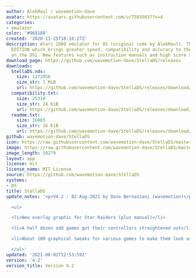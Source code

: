 ```yaml
---
author: AlekMaul / wavemotion-dave
avatar: https://avatars.githubusercontent.com/u/75039837?v=4
categories:
- emulator
color: '#969188'
created: '2020-11-25T18:16:27Z'
description: Atari 2600 emulator for DS (original code by AlekMaul). This is the PHOENIX
  EDITION which brings greater speed, compatibility and accuracy to the emulation
  on the DSi. New features such as instruction manuals and high score support included!
download_page: https://github.com/wavemotion-dave/StellaDS/releases
downloads:
  StellaDS.nds:
    size: 1273856
    size_str: 1 MiB
    url: https://github.com/wavemotion-dave/StellaDS/releases/download/4.2/StellaDS.nds
  compatibility.txt:
    size: 25310
    size_str: 24 KiB
    url: https://github.com/wavemotion-dave/StellaDS/releases/download/4.2/compatibility.txt
  readme.txt:
    size: 16803
    size_str: 16 KiB
    url: https://github.com/wavemotion-dave/StellaDS/releases/download/4.2/readme.txt
github: wavemotion-dave/StellaDS
icon: https://raw.githubusercontent.com/wavemotion-dave/StellaDS/master/logo.bmp
image: https://raw.githubusercontent.com/wavemotion-dave/StellaDS/master/arm9/gfx/bgTop.png
image_length: 10279
layout: app
license: mit
license_name: MIT License
source: https://github.com/wavemotion-dave/StellaDS
systems:
- DS
title: StellaDS
update_notes: '<p>V4.2 : 02-Aug-2021 by Dave Bernazzani (wavemotion)</p>

  <ul>

  <li>New overlay graphic for Star Raiders (plus manual)</li>

  <li>A half dozen odd games got their controllers straightened out</li>

  <li>About 100 graphical tweaks for various games to make them look as good as possible.</li>

  </ul>'
updated: '2021-08-02T12:53:59Z'
version: '4.2'
version_title: Version 4.2
---
```

